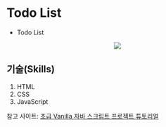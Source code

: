 # Todo List
* Todo List

<p align="center">
<img src="https://user-images.githubusercontent.com/73435545/106711571-0d77f100-663b-11eb-8158-288dd4a5f04e.PNG">
</p>

## 기술(Skills)
1. HTML
2. CSS
3. JavaScript

참고 사이트: [초급 Vanilla 자바 스크립트 프로젝트 튜토리얼](https://www.youtube.com/watch?v=Ttf3CEsEwMQ)
